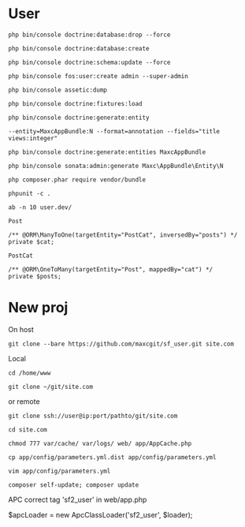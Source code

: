 User
=======
`php bin/console doctrine:database:drop --force`

`php bin/console doctrine:database:create` 

`php bin/console doctrine:schema:update --force`
 
`php bin/console fos:user:create admin --super-admin` 

`php bin/console assetic:dump`

`php bin/console doctrine:fixtures:load`

`php bin/console doctrine:generate:entity`

`--entity=MaxcAppBundle:N --format=annotation --fields="title views:integer"`

`php bin/console doctrine:generate:entities MaxcAppBundle`

`php bin/console sonata:admin:generate Maxc\AppBundle\Entity\N`

`php composer.phar require vendor/bundle`

`phpunit -c .`

`ab -n 10 user.dev/`

    Post

    /** @ORM\ManyToOne(targetEntity="PostCat", inversedBy="posts") */
    private $cat;

    PostCat
    
    /** @ORM\OneToMany(targetEntity="Post", mappedBy="cat") */
    private $posts;


New proj
========
On host

 `git clone --bare https://github.com/maxcgit/sf_user.git site.com`
 
Local 

 `cd /home/www`
 
 `git clone ~/git/site.com`
 
or remote

 `git clone ssh://user@ip:port/pathto/git/site.com`
 
 `cd site.com`
 
 `chmod 777 var/cache/ var/logs/ web/ app/AppCache.php`
 
 `cp app/config/parameters.yml.dist app/config/parameters.yml`
 
 `vim app/config/parameters.yml`
 
 `composer self-update; composer update`
 
 APC correct tag 'sf2_user' in  web/app.php
 
 $apcLoader = new ApcClassLoader('sf2_user', $loader);